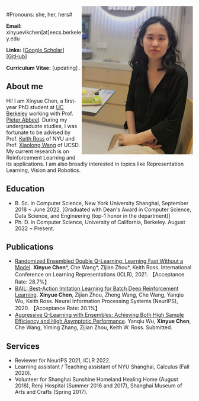 <img align="right" width="300" height="400" src="papers-figures/IMG_20210529_215508.jpg">

#Pronouns: she, her, hers#

**Email:** xinyuevikchen[at]eecs.berkeley.edu

**Links:** [[Google Scholar](https://scholar.google.com/citations?pli=1&authuser=1&user=s67FB6cAAAAJ)] [[GitHub](https://github.com/lanyavik)]

**Curriculum Vitae:** [updating] .


## About me

Hi! I am Xinyue Chen, a first-year PhD student at [UC Berkeley](https://bair.berkeley.edu/) working with Prof. [Pieter Abbeel](https://people.eecs.berkeley.edu/~pabbeel/). 
During my undergraduate studies, I was fortunate to be advised by Prof. [Keith Ross](https://sites.google.com/nyu.edu/keithross/) of NYU and Prof. [Xiaolong Wang](https://xiaolonw.github.io/) of UCSD.
My current research is on Reinforcement Learning and its applications. I am also broadly interested in topics like Representation Learning, Vision and Robotics.



## Education
* B. Sc. in Computer Science, New York University Shanghai, September 2018 ~ June 2022. [Graduated with Dean's Award in Computer Science, Data Science, and Engineering (top-1 honor in the department)]
* Ph. D. in Computer Science, University of California, Berkeley. August 2022 ~ Present.



## Publications
* [Randomized Ensembled Double Q-Learning: Learning Fast Without a Model](https://arxiv.org/abs/2101.05982). **Xinyue Chen**\*, Che Wang\*, Zijian Zhou\*, Keith Ross. International Conference on Learning Representations (ICLR), 2021. 【Acceptance Rate: 28.7%】
* [BAIL: Best-Action Imitation Learning for Batch Deep Reinforcement Learning](https://arxiv.org/abs/1910.12179). **Xinyue Chen**, Zijian Zhou, Zheng Wang, Che Wang, Yanqiu Wu, Keith Ross. Neural Information Processing Systems (NeurIPS), 2020. 【Acceptance Rate: 20.1%】
* [Aggressive Q-Learning with Ensembles: Achieving Both High Sample Efficiency and High Asymptotic Performance](https://arxiv.org/abs/2111.09159). Yanqiu Wu, **Xinyue Chen**, Che Wang, Yiming Zhang, Zijian Zhou, Keith W. Ross. Submitted.



## Services
* Reviewer for NeurIPS 2021, ICLR 2022.
* Learning assistant / Teaching assistant of NYU Shanghai, Calculus (Fall 2020).
* Volunteer for Shanghai Sunshine Homeland Healing Home (August 2018), Renji Hospital (Summer 2016 and 2017), Shanghai Museum of Arts and Crafts (Spring 2017).
